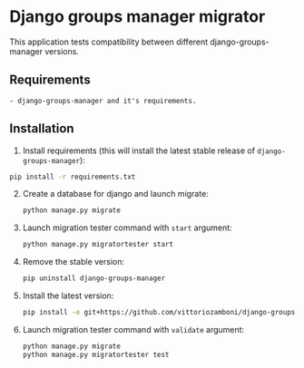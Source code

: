 # Django groups manager migrator

This application tests compatibility between different django-groups-manager versions.

## Requirements

    - django-groups-manager and it's requirements.

## Installation

1. Install requirements (this will install the latest stable release of ``django-groups-manager``):

```bash
pip install -r requirements.txt
```

2. Create a database for django and launch migrate:

    ```bash
    python manage.py migrate
    ```

3. Launch migration tester command with ``start`` argument:

    ```bash
    python manage.py migratortester start
    ```


4. Remove the stable version:

    ```bash
    pip uninstall django-groups-manager
    ```

5. Install the latest version:

    ```bash
    pip install -e git+https://github.com/vittoriozamboni/django-groups-manager.git#egg=django_groups_manager
    ```

6. Launch migration tester command with ``validate`` argument:

    ```bash
    python manage.py migrate
    python manage.py migratortester test
    ```
